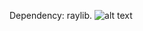 Dependency: raylib.
![alt text](https://cdn.discordapp.com/attachments/1150364980240195647/1270002997270941767/image.png?ex=66b21df6&is=66b0cc76&hm=61ba1eaa1508bc70dcdc9ec9e986f19a8a203e5daf305d76d0c86db188dbdd3e&)

